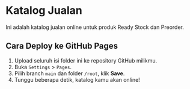 # Katalog Jualan

Ini adalah katalog jualan online untuk produk Ready Stock dan Preorder.

## Cara Deploy ke GitHub Pages

1. Upload seluruh isi folder ini ke repository GitHub milikmu.
2. Buka `Settings` > `Pages`.
3. Pilih branch `main` dan folder `/root`, klik **Save**.
4. Tunggu beberapa detik, katalog kamu akan online!

